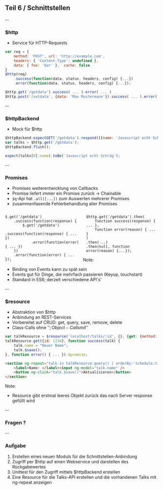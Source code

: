 ## Teil 6 / Schnittstellen

--

### $http
- Service für HTTP-Requests

```javascript
var req = {
    method: 'POST', url: 'http://example.com',
    headers: { 'Content-Type': undefined },
    data: { foo: 'bar' },  cache: false
}
$http(req)
    .success(function(data, status, headers, config) {...})
    .error(function(data, status, headers, config) {...});

$http.get('/getdata').success( ... ).error( ... )
$http.post('/setdata', {data: 'Max Mustermann'}).success( ... ).error( ... )
```

--

### $httpBackend
- Mock für $http

```javascript
$httpBackend.expectGET('/getdata').respond([{name: 'Javascript echt Schräg'}]);
var talks = $http.get('/getdata');
$httpBackend.flush();

expect(talks[0].name).toBe('Javascript echt Schräg');
```

--

### Promises
- Promises weiterentwicklung von Callbacks
- Promise liefert immer ein Promise zurück -> Chainable
- `$q`-Api hat `.all([...])` zum Auswerten mehrerer Promises
- zusammenfasende Fehlerbehandlung aller Promises

<pre style="display:inline-block;float:left;width:51% !important;"><code class="javascript">$.get('/getdata')
    .success(function(response) {
        $.get('/getdata')
            .success(function(response) { ... })
            .error(function(error) { ... })
    })
    .error(function(error) { ... });
</code></pre>

<pre style="display:inline-block;float:right;width:47% !important;"><code class="javascript">$http.get('/getdata').then(
    function success(response) { ... },
    function error(reason) { ... }
)
.then(...)
.then(null, function error(reason) {...});
</code></pre>

Note:
- Binding von Events kann zu spät sein
- Events gut für Dinge, die mehrfach passieren (Keyup, touchstart)
- Standard in ES6; derzeit verschiedene API's'

--

### $resource
- Abstraktion von $http
- Anbindung an REST-Services
- Vorbereitet auf CRUD: get, query, save, remove, delete
- Class-Calls ohne '$'; Object-Calls mit '$'

```javascript
var talkResource = $resource('localhost/talks/:id', {}, {get: {method:'GET'}});
talkResource.get({id: 1234}, function success(talk) {
    talk.name = "Neuer Name";
    talk.$save();
}, function error() { ... }).$promise;
```
```html
<section ng-repeat="talk in talkResource.query() | orderBy:'schedule.time'">
    <label>Name: </label><input ng-model="talk.name" />
    <button ng-click="talk.$save()">Aktualisieren</button>
</section>
```

Note:
- Resource gibt erstmal leeres Objekt zurück das nach Server response gefüllt wird

--

### Fragen ?

--

### Aufgabe
1. Erstellen eines neuen Moduls für die Schnittstellen-Anbindung
2. Zugriff per $http auf einen Webservice und darstellen des Rückgabewertes
3. Unittest für den Zugriff mittels $httpBackend erstellen
4. Eine Resource für die Talks-API erstellen und die vorhandenen Talks mit ng-repeat anzeigen
